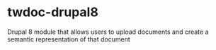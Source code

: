 # twdoc-drupal8
Drupal 8 module that allows users to upload documents and create a semantic representation of that document
